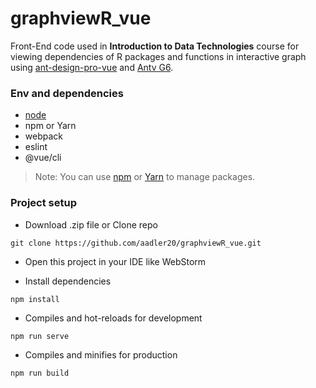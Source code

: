 # graphviewR_vue

Front-End code used in **Introduction to Data Technologies** course for viewing dependencies 
of R packages and functions in interactive graph using  [ant-design-pro-vue](https://pro.antdv.com/) 
and [Antv G6](https://g6.antv.vision/).

### Env and dependencies

- [node](https://nodejs.org/)
- npm or Yarn
- webpack
- eslint
- @vue/cli

> Note:  You can use [npm](https://www.npmjs.com/) or [Yarn](https://yarnpkg.com/) to manage packages.


### Project setup

- Download .zip file or Clone repo
```
git clone https://github.com/aadler20/graphviewR_vue.git
```

- Open this project in your IDE like WebStorm


- Install dependencies
```
npm install
```

- Compiles and hot-reloads for development
```
npm run serve
```

- Compiles and minifies for production
```
npm run build
```